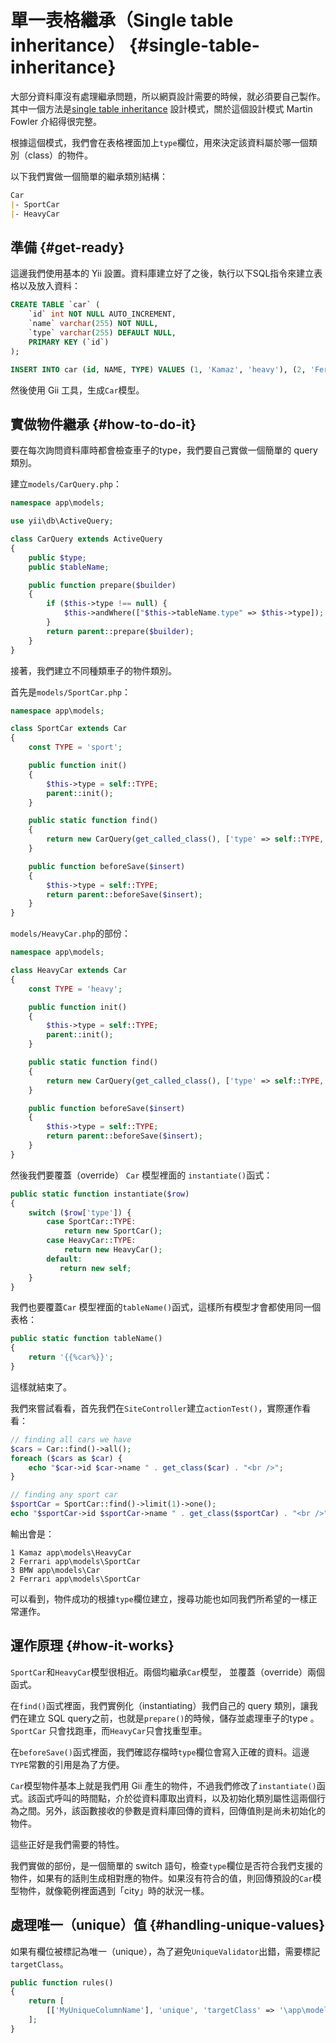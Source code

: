 # 單一表格繼承（Single table inheritance） {#single-table-inheritance}

大部分資料庫沒有處理繼承問題，所以網頁設計需要的時候，就必須要自己製作。其中一個方法是[single table inheritance](http://martinfowler.com/eaaCatalog/singleTableInheritance.html) 設計模式，關於這個設計模式 Martin Fowler 介紹得很完整。

根據這個模式，我們會在表格裡面加上`type`欄位，用來決定該資料屬於哪一個類別（class）的物件。

以下我們實做一個簡單的繼承類別結構：

```markdown
Car
|- SportCar
|- HeavyCar
```

## 準備 {#get-ready}

這邊我們使用基本的 Yii 設置。資料庫建立好了之後，執行以下SQL指令來建立表格以及放入資料：

```sql
CREATE TABLE `car` (
    `id` int NOT NULL AUTO_INCREMENT,
    `name` varchar(255) NOT NULL,
    `type` varchar(255) DEFAULT NULL,
    PRIMARY KEY (`id`)
);

INSERT INTO car (id, NAME, TYPE) VALUES (1, 'Kamaz', 'heavy'), (2, 'Ferrari', 'sport'), (3, 'BMW', 'city');
```

然後使用 Gii 工具，生成`Car`模型。

## 實做物件繼承 {#how-to-do-it}

要在每次詢問資料庫時都會檢查車子的type，我們要自己實做一個簡單的 query 類別。

建立`models/CarQuery.php`：

```php
namespace app\models;

use yii\db\ActiveQuery;

class CarQuery extends ActiveQuery
{
    public $type;
    public $tableName;

    public function prepare($builder)
    {
        if ($this->type !== null) {
            $this->andWhere(["$this->tableName.type" => $this->type]);
        }
        return parent::prepare($builder);
    }
}
```

接著，我們建立不同種類車子的物件類別。

首先是`models/SportCar.php`：

```php
namespace app\models;

class SportCar extends Car
{
    const TYPE = 'sport';

    public function init()
    {
        $this->type = self::TYPE;
        parent::init();
    }

    public static function find()
    {
        return new CarQuery(get_called_class(), ['type' => self::TYPE, 'tableName' => self::tableName()]);
    }

    public function beforeSave($insert)
    {
        $this->type = self::TYPE;
        return parent::beforeSave($insert);
    }
}
```

`models/HeavyCar.php`的部份：

```php
namespace app\models;

class HeavyCar extends Car
{
    const TYPE = 'heavy';

    public function init()
    {
        $this->type = self::TYPE;
        parent::init();
    }

    public static function find()
    {
        return new CarQuery(get_called_class(), ['type' => self::TYPE, 'tableName' => self::tableName()]);
    }

    public function beforeSave($insert)
    {
        $this->type = self::TYPE;
        return parent::beforeSave($insert);
    }
}
```

然後我們要覆蓋（override） `Car` 模型裡面的 `instantiate()`函式：

```php
public static function instantiate($row)
{
    switch ($row['type']) {
        case SportCar::TYPE:
            return new SportCar();
        case HeavyCar::TYPE:
            return new HeavyCar();
        default:
           return new self;
    }
}
```

我們也要覆蓋`Car` 模型裡面的`tableName()`函式，這樣所有模型才會都使用同一個表格：

```php
public static function tableName()
{
    return '{{%car%}}';
}
```

這樣就結束了。

我們來嘗試看看，首先我們在`SiteController`建立`actionTest()`，實際運作看看：

```php
// finding all cars we have
$cars = Car::find()->all();
foreach ($cars as $car) {
    echo "$car->id $car->name " . get_class($car) . "<br />";
}

// finding any sport car
$sportCar = SportCar::find()->limit(1)->one();
echo "$sportCar->id $sportCar->name " . get_class($sportCar) . "<br />";
```

輸出會是：

```
1 Kamaz app\models\HeavyCar
2 Ferrari app\models\SportCar
3 BMW app\models\Car
2 Ferrari app\models\SportCar
```

可以看到，物件成功的根據`type`欄位建立，搜尋功能也如同我們所希望的一樣正常運作。

## 運作原理 {#how-it-works}

`SportCar`和`HeavyCar`模型很相近。兩個均繼承`Car`模型， 並覆蓋（override）兩個函式。

在`find()`函式裡面，我們實例化（instantiating）我們自己的 query 類別，讓我們在建立 SQL query之前，也就是`prepare()`的時候，儲存並處理車子的type 。`SportCar` 只會找跑車，而`HeavyCar`只會找重型車。

在`beforeSave()`函式裡面，我們確認存檔時`type`欄位會寫入正確的資料。這邊`TYPE`常數的引用是為了方便。

`Car`模型物件基本上就是我們用 Gii 產生的物件，不過我們修改了`instantiate()`函式。該函式呼叫的時間點，介於從資料庫取出資料，以及初始化類別屬性這兩個行為之間。另外，該函數接收的參數是資料庫回傳的資料，回傳值則是尚未初始化的物件。

這些正好是我們需要的特性。

我們實做的部份，是一個簡單的 switch 語句，檢查`type`欄位是否符合我們支援的物件，如果有的話則生成相對應的物件。如果沒有符合的值，則回傳預設的`Car`模型物件，就像範例裡面遇到「city」時的狀況一樣。

## 處理唯一（unique）值 {#handling-unique-values}

如果有欄位被標記為唯一（unique），為了避免`UniqueValidator`出錯，需要標記 `targetClass`。

```php
public function rules()
{
    return [
        [['MyUniqueColumnName'], 'unique', 'targetClass' => '\app\models\Car'],
    ];
}
```



